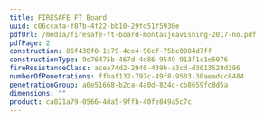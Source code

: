 ```yaml
---
title: FIRESAFE FT Board
uuid: c06ccafa-f87b-4f22-bb10-29fd51f5930e
pdfUrl: /media/firesafe-ft-board-montasjeavisning-2017-no.pdf
pdfPage: 2
construction: 86f438f0-1c79-4ce4-96cf-75bc0084d7ff
constructionType: 9e76475b-467d-4d86-9549-913f1c1e5076
fireResistanceClass: acea74d2-2940-439b-a3cd-d3013528d396
numberOfPenetrations: ffbaf132-797c-49f8-9503-30aeadcc8484
penetrationGroup: a0e51668-b2ca-4a0d-824c-cb8659fc8d5a
dimensions: ""
product: ca021a79-0566-4da5-9ffb-40fe849a5c7c
---
```

